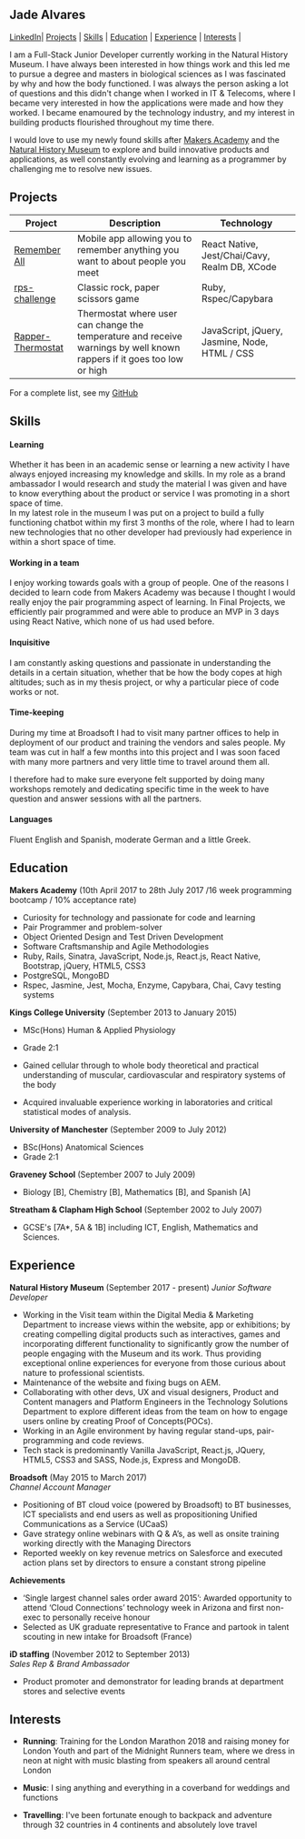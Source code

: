 ## Jade Alvares

[LinkedIn](https://www.linkedin.com/in/jade-alvares-3b5a4892/)| [Projects](#Projects) |
[Skills](#Skills) |  [Education](#Education) | [Experience](#Experience) | [Interests](#Interests) |

I am a Full-Stack Junior Developer currently working in the Natural History Museum.  I have always been interested in how things work and this led me to pursue a degree and masters in biological sciences as I was fascinated by why and how the body functioned.  I was always the person asking a lot of questions and this didn't change when I worked in IT & Telecoms, where I became very interested in how the applications were made and how they worked.
I became enamoured by the technology industry, and my interest in building products flourished throughout my time there.

I would love to use my newly found skills after [Makers Academy](http://www.makersacademy.com/) and the [Natural History Museum](http://www.nhm.ac.uk/) to explore and build innovative products and applications, as well constantly evolving and learning as a programmer by challenging me to resolve new issues.

## Projects

Project                                                               | Description   | Technology
-------------                                                         | ------------- |----------
[Remember All](https://github.com/jjadeseravla/RememberAll)           |   Mobile app allowing you to remember anything you want to about people you meet |React Native, Jest/Chai/Cavy, Realm DB, XCode
[rps-challenge](https://github.com/jjadeseravla/rps-challenge)        | Classic rock, paper scissors game  |Ruby, Rspec/Capybara
[Rapper-Thermostat](https://github.com/jjadeseravla/Rapper-Thermostat)| Thermostat where user can change the temperature and receive warnings by well known rappers if it goes too low or high | JavaScript, jQuery, Jasmine, Node, HTML / CSS

For a complete list, see my [GitHub](https://github.com/jjadeseravla)

## Skills

#### Learning

Whether it has been in an academic sense or learning a new activity I have always enjoyed increasing my knowledge and skills. In my role as a brand ambassador I would research and study the material I was given and have to know everything about the product or service I was promoting in a short space of time.  
In my latest role in the museum I was put on a project to build a fully functioning chatbot within my first 3 months of the role, where I had to learn new technologies that no other developer had previously had experience in within a short space of time.

#### Working in a team

I enjoy working towards goals with a group of people.  One of the reasons I decided to learn code from Makers Academy was because I thought I would really enjoy the pair programming aspect of learning.  In Final Projects, we efficiently pair programmed and were able to produce an MVP in 3 days using React Native, which none of us had used before.

#### Inquisitive

I am constantly asking questions and passionate in understanding the details in a certain situation, whether that be how the body copes at high altitudes; such as in my thesis project, or why a particular piece of code works or not.

#### Time-keeping

During my time at Broadsoft I had to visit many partner offices to help in deployment of our product and training the vendors and sales people. My team was cut in half a few months into this project and I was soon faced with many more partners and very little time to travel around them all.

I therefore had to make sure everyone felt supported by doing many workshops remotely and dedicating specific time in the week to have question and answer sessions with all the partners.

#### Languages
Fluent English and Spanish, moderate German and a little Greek.

## Education

**Makers Academy** (10th April 2017 to 28th July 2017 /16 week programming bootcamp / 10% acceptance rate)

- Curiosity for technology and passionate for code and learning
- Pair Programmer and problem-solver
- Object Oriented Design and Test Driven Development
- Software Craftsmanship and Agile Methodologies
- Ruby, Rails, Sinatra, JavaScript, Node.js, React.js, React Native, Bootstrap, jQuery, HTML5, CSS3
- PostgreSQL, MongoBD
- Rspec, Jasmine, Jest, Mocha, Enzyme, Capybara, Chai, Cavy testing systems

**Kings College University** (September 2013 to January 2015)

- MSc(Hons) Human & Applied Physiology
- Grade 2:1

- Gained cellular through to whole body theoretical and practical understanding of muscular, cardiovascular and respiratory systems of the body
- Acquired invaluable experience working in laboratories and critical statistical modes of analysis.


**University of Manchester** (September 2009 to July 2012)

- BSc(Hons) Anatomical Sciences
- Grade 2:1

**Graveney School** (September 2007 to July 2009)

- Biology [B], Chemistry [B], Mathematics [B], and Spanish [A]

**Streatham & Clapham High School** (September 2002 to July 2007)

- GCSE's [7A*, 5A & 1B] including ICT, English, Mathematics and Sciences.

## Experience

**Natural History Museum** (September 2017 - present)
*Junior Software Developer*

- Working in the Visit team within the Digital Media & Marketing Department to increase views within the website, app or exhibitions; by creating compelling digital products such as interactives, games and incorporating different functionality to significantly grow the number of people engaging with the Museum and its work. Thus providing exceptional online experiences for everyone from those curious about nature to professional scientists.
- Maintenance of the website and fixing bugs on AEM.
- Collaborating with other devs, UX and visual designers, Product and Content managers and Platform Engineers in the Technology Solutions Department to explore different ideas from the team on how to engage users online by creating Proof of Concepts(POCs).
- Working in an Agile environment by having regular stand-ups, pair-programming and code reviews.
- Tech stack is predominantly Vanilla JavaScript, React.js, JQuery, HTML5, CSS3 and SASS, Node.js, Express and MongoDB.

**Broadsoft** (May 2015 to March 2017)    
*Channel Account Manager*  

- Positioning of BT cloud voice (powered by Broadsoft) to BT businesses, ICT specialists and end users as well as propositioning Unified Communications as a Service (UCaaS)
- Gave strategy online webinars with Q & A’s, as well as onsite training working directly with the Managing Directors
- Reported weekly on key revenue metrics on Salesforce and executed action plans set by directors to ensure a constant strong pipeline

**Achievements**

- ‘Single largest channel sales order award 2015’:
Awarded opportunity to attend ‘Cloud Connections’ technology week in Arizona and first non-exec to personally receive honour
- Selected as UK graduate representative to France and partook in talent scouting in new intake for Broadsoft (France)

**iD staffing** (November 2012 to September 2013)   
*Sales Rep & Brand Ambassador*

- Product promoter and demonstrator for leading brands at department stores and selective events

## Interests

- **Running**: Training for the London Marathon 2018 and raising money for London Youth and part of the Midnight Runners team, where we dress in neon at night with music blasting from speakers all around central London

- **Music**: I sing anything and everything in a coverband for weddings and functions

- **Travelling**: I've been fortunate enough to backpack and adventure through 32 countries in 4 continents and absolutely love travel
